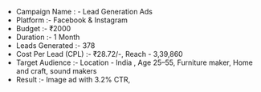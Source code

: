 - Campaign Name : - Lead Generation Ads
- Platform :-  Facebook & Instagram  
- Budget :- ₹2000 
- Duration :- 1 Month
- Leads Generated :- 378
- Cost Per Lead (CPL) :-  ₹28.72/-, Reach - 3,39,860
- Target Audience :- Location - India , Age 25–55, Furniture maker, Home and craft, sound makers
- Result :- Image ad with 3.2% CTR, 
